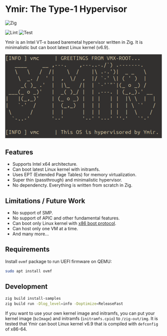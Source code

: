 # Ymir: The Type-1 Hypervisor

![Zig](https://shields.io/badge/Zig-v0%2E14%2E0-blue?logo=zig&color=F7A41D&style=for-the-badge)

![Lint](https://github.com/smallkirby/ymir/actions/workflows/lint.yml/badge.svg)
![Test](https://github.com/smallkirby/ymir/actions/workflows/test.yml/badge.svg)

Ymir is an Intel VT-x based baremetal hypervisor written in Zig.
It is minimalistic but can boot latest Linux kernel (v6.9).

![Ymir Logo](assets/ymir.png)

## Features

- Supports Intel x64 architecture.
- Can boot latest Linux kernel with initramfs.
- Uses EPT (Extended Page Tables) for memory virtualization.
- Super thin (passthrough) and minimalistic hypervisor.
- No dependencty. Everything is written from scratch in Zig.

## Limitations / Future Work

- No support of SMP.
- No support of APIC and other fundamental features.
- Can boot only Linux kernel with [x86 boot protocol](https://www.kernel.org/doc/html/v6.1/x86/boot.html).
- Can host only one VM at a time.
- And many more...

## Requirements

Install `ovmf` package to run UEFI firmware on QEMU:

```sh
sudo apt install ovmf
```

## Development

```sh
zig build install-samples
zig build run -Dlog_level=info -Doptimize=ReleaseFast
```

If you want to use your own kernel image and initramfs,
you can put your kernel image (`bzImage`) and initramfs (`initramfs.cpio`) to `/zig-out/img`.
It is tested that Ymir can boot Linux kernel v6.9 that is compiled with `defconfig` of x86-64.
